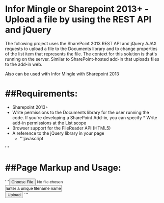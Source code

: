 # Infor Mingle or Sharepoint 2013+ - Upload a file by using the REST API and jQuery


 The following project uses the SharePoint 2013 REST API and jQuery AJAX requests to upload a file to the Documents library and to change properties of the list item that represents the file. The context for this solution is that's running on the server. Similar to SharePoint-hosted add-in that uploads files to the add-in web. 
 
 Also can be used with Infor Mingle with Sharepoint 2013
 
##Requirements:
 ===========================
 * Sharepoint 2013+
 * Write permissions to the Documents library for the user running the code. If you're developing a SharePoint Add-in, you can specify  * Write add-in permissions at the List scope
 * Browser support for the FileReader API (HTML5)
 * A reference to the jQuery library in your page
   * '''javascript
   <script src="https://ajax.aspnetcdn.com/ajax/jQuery/jquery-1.9.1.min.js" type="text/javascript"></script>
'''
	
	
##Page Markup and Usage:
=============================
'''<input id="getFile" type="file"/><br />
<input id="displayFileName" type="text" value="Enter a unique filename name" /><br />
<input id="addFileButton" type="button" value="Upload" onclick="uploadFile()"/>
'''

